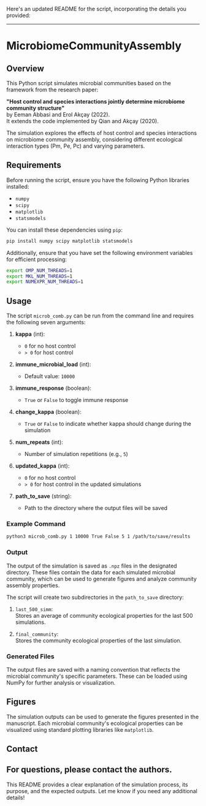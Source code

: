 Here's an updated README for the script, incorporating the details you provided:

---

# MicrobiomeCommunityAssembly

## Overview
This Python script simulates microbial communities based on the framework from the research paper:

**"Host control and species interactions jointly determine microbiome community structure"**  
by Eeman Abbasi and Erol Akçay (2022).  
It extends the code implemented by Qian and Akçay (2020).

The simulation explores the effects of host control and species interactions on microbiome community assembly, considering different ecological interaction types (Pm, Pe, Pc) and varying parameters.

## Requirements

Before running the script, ensure you have the following Python libraries installed:
- `numpy`
- `scipy`
- `matplotlib`
- `statsmodels`

You can install these dependencies using `pip`:
```bash
pip install numpy scipy matplotlib statsmodels
```

Additionally, ensure that you have set the following environment variables for efficient processing:
```bash
export OMP_NUM_THREADS=1
export MKL_NUM_THREADS=1
export NUMEXPR_NUM_THREADS=1
```

## Usage

The script `microb_comb.py` can be run from the command line and requires the following seven arguments:

1. **kappa** (int):  
   - `0` for no host control  
   - `> 0` for host control

2. **immune_microbial_load** (int):  
   - Default value: `10000`

3. **immune_response** (boolean):  
   - `True` or `False` to toggle immune response

4. **change_kappa** (boolean):  
   - `True` or `False` to indicate whether kappa should change during the simulation

5. **num_repeats** (int):  
   - Number of simulation repetitions (e.g., `5`)

6. **updated_kappa** (int):  
   - `0` for no host control  
   - `> 0` for host control in the updated simulations

7. **path_to_save** (string):  
   - Path to the directory where the output files will be saved

### Example Command

```bash
python3 microb_comb.py 1 10000 True False 5 1 /path/to/save/results
```

### Output
The output of the simulation is saved as `.npz` files in the designated directory. These files contain the data for each simulated microbial community, which can be used to generate figures and analyze community assembly properties.

The script will create two subdirectories in the `path_to_save` directory:

1. `last_500_simm`:  
   Stores an average of community ecological properties for the last 500 simulations.

2. `final_community`:  
   Stores the community ecological properties of the last simulation.

### Generated Files

The output files are saved with a naming convention that reflects the microbial community's specific parameters. These can be loaded using NumPy for further analysis or visualization.


## Figures
The simulation outputs can be used to generate the figures presented in the manuscript. Each microbial community's ecological properties can be visualized using standard plotting libraries like `matplotlib`.

## Contact
For questions, please contact the authors. 
---

This README provides a clear explanation of the simulation process, its purpose, and the expected outputs. Let me know if you need any additional details!
